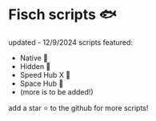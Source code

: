 # Fisch scripts 🐟

updated - 12/9/2024
scripts featured:

- Native 🍃
- Hidden 🌙
- Speed Hub X 🏮
- Space Hub 🌌
- (more is to be added!)

add a star ⭐ to the github for more scripts!
